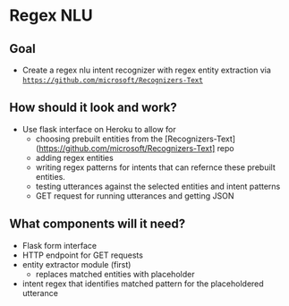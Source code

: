# Regex NLU
## Goal
- Create a regex nlu intent recognizer with regex entity extraction via [`https://github.com/microsoft/Recognizers-Text`](https://github.com/microsoft/Recognizers-Text)
## How should it look and work?
- Use flask interface on Heroku to allow for 
  - choosing prebuilt entities from the [Recognizers-Text](https://github.com/microsoft/Recognizers-Text] repo
  - adding regex entities
  - writing regex patterns for intents that can refernce these prebuilt entities.
  - testing utterances against the selected entities and intent patterns
  - GET request for running utterances and getting JSON
## What components will it need?
- Flask form interface
- HTTP endpoint for GET requests
- entity extractor module (first)
  - replaces matched entities with placeholder
- intent regex that identifies matched pattern for the placeholdered utterance